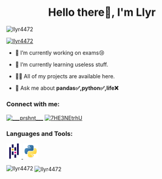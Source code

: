 <h1 align="center">Hello there👋, I'm Llyr</h1>
<p align="left"> <img src="https://komarev.com/ghpvc/?username=llyr4472&label=Profile%20views&color=0e75b6&style=flat-square" alt="llyr4472" /> </p>

<p align="left"> <a href="https://github.com/ryo-ma/github-profile-trophy"><img src="https://github-profile-trophy.vercel.app/?username=llyr4472" alt="llyr4472" /></a> </p>

- 🔭 I’m currently working on exams😢

- 🌱 I’m currently learning useless stuff.

- 👨‍💻 All of my projects are available here.

- 💬 Ask me about **pandas✅,python✅,life❌**

<h3 align="left">Connect with me:</h3>
<p align="left">
<a href="https://twitter.com/___prshnt___" target="blank"><img align="center" src="https://raw.githubusercontent.com/rahuldkjain/github-profile-readme-generator/master/src/images/icons/Social/twitter.svg" alt="___prshnt___" height="30" width="40" /></a>
<a href="https://discord.gg/7HE3NEtrhU" target="blank"><img align="center" src="https://raw.githubusercontent.com/rahuldkjain/github-profile-readme-generator/master/src/images/icons/Social/discord.svg" alt="7HE3NEtrhU" height="30" width="40" /></a>
</p>

<h3 align="left">Languages and Tools:</h3>
<p align="left"> <a href="https://pandas.pydata.org/" target="_blank" rel="noreferrer"> <img src="https://raw.githubusercontent.com/devicons/devicon/2ae2a900d2f041da66e950e4d48052658d850630/icons/pandas/pandas-original.svg" alt="pandas" width="40" height="40"/> </a> <a href="https://www.python.org" target="_blank" rel="noreferrer"> <img src="https://raw.githubusercontent.com/devicons/devicon/master/icons/python/python-original.svg" alt="python" width="40" height="40"/> </a> </p>

<p><img align="left" src="https://github-readme-stats.vercel.app/api/top-langs?username=llyr4472&show_icons=true&locale=en&layout=compact" alt="llyr4472" /></p>

<p>&nbsp;<img align="center" src="https://github-readme-stats.vercel.app/api?username=llyr4472&show_icons=true&locale=en" alt="llyr4472" /></p>

